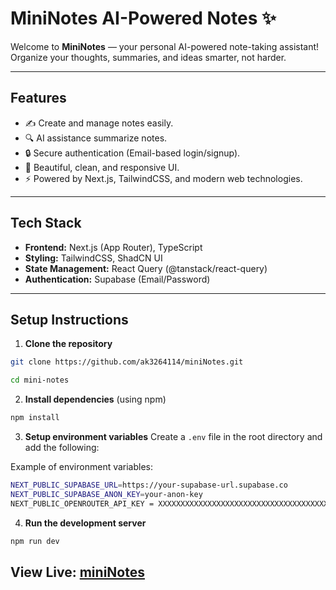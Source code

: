 # MiniNotes AI-Powered Notes ✨

Welcome to **MiniNotes** — your personal AI-powered note-taking assistant!  
Organize your thoughts, summaries, and ideas smarter, not harder.

---

## Features

- ✍️ Create and manage notes easily.
- 🔍 AI assistance summarize notes.
- 🔒 Secure authentication (Email-based login/signup).
- 🌟 Beautiful, clean, and responsive UI.
- ⚡ Powered by Next.js, TailwindCSS, and modern web technologies.

---

## Tech Stack

- **Frontend:** Next.js (App Router), TypeScript
- **Styling:** TailwindCSS, ShadCN UI
- **State Management:** React Query (@tanstack/react-query)
- **Authentication:** Supabase (Email/Password)

---

## Setup Instructions

1. **Clone the repository**

```bash
git clone https://github.com/ak3264114/miniNotes.git

```

```bash
cd mini-notes
```

2. **Install dependencies** (using npm) 
```bash
npm install
```
3. **Setup environment variables**
Create a `.env` file in the root directory and add the following:

Example of environment variables:
```bash
NEXT_PUBLIC_SUPABASE_URL=https://your-supabase-url.supabase.co
NEXT_PUBLIC_SUPABASE_ANON_KEY=your-anon-key
NEXT_PUBLIC_OPENROUTER_API_KEY = XXXXXXXXXXXXXXXXXXXXXXXXXXXXXXXXXXXXXXXX
```

4. **Run the development server**
```bash 
npm run dev
```
View Live: [miniNotes](https://mini-notes-one.vercel.app/)
---


